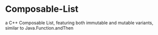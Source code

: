 # Composable-List
a C++ Composable List, featuring both immutable and mutable variants, similar to Java.Function.andThen
